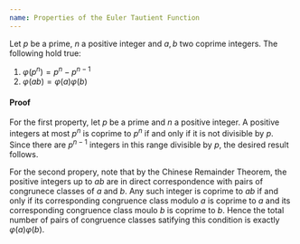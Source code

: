 ```yaml
---
name: Properties of the Euler Tautient Function
---
```


Let $p$ be a prime, $n$ a positive integer and $a,b$ two coprime integers. The following hold true:

1. $\varphi(p^n) = p^n - p^{n-1}$
2. $\varphi(ab) = \varphi(a)\varphi(b)$

#### Proof

For the first property, let $p$ be a prime and $n$ a positive integer. A positive integers at most $p^n$ is coprime to $p^n$ if and only if it is not divisible by $p$. Since there are $p^{n-1}$ integers in this range divisible by $p$, the desired result follows.

For the second propery, note that by the Chinese Remainder Theorem, the positive integers up to $ab$ are in direct correspondence with pairs of congrunece classes of $a$ and $b$. Any such integer is coprime to $ab$ if and only if its corresponding congruence class modulo $a$ is coprime to $a$ and its corresponding congruence class moulo $b$ is coprime to $b$. Hence the total number of pairs of congruence classes satifying this condition is exactly $\varphi(a)\varphi(b)$.